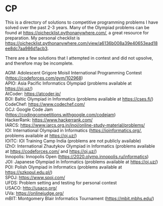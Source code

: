 # CP
This is a directory of solutions to competitive programming problems I have solved over the past 2-3 years. Many of the Olympiad problems can be found at https://oichecklist.pythonanywhere.com/, a great resource for preparation. My personal checklist is https://oichecklist.pythonanywhere.com/view/a6136b008a39e40653ead18ee8dc7aa986d1acb3.

There are a few solutions that I attempted in contest and did not upsolve, and therefore may be incomplete. 

AGM: Adolescent Grigore Moisil International Programming Contest (https://codeforces.com/gym/102968)  
APIO: Asia Pacific Informatics Olympiad (problems available at https://oj.uz/)  
AtCoder: https://atcoder.jp/  
BOI: Baltic Olympiad in Informatics (problems available at https://cses.fi/)  
CodeChef: https://www.codechef.com/   
GCJ: Google Code Jam (https://codingcompetitions.withgoogle.com/codejam)  
HackerRank: https://www.hackerrank.com/  
IARCS: https://www.iarcs.org.in/inoi/online-study-material/problems/  
IOI: International Olympiad in Informatics (https://ioinformatics.org/, problems available at https://oj.uz/)  
IOITC: IOI Training Camp India (problems are not publicly available)  
IZhO: International Zhautykov Olympiad in Informatics (problems available at https://codeforces.com/ and https://oj.uz/)  
Innopolis: Innopolis Open (https://2020.olymp.innopolis.ru/informatics)  
JOI: Japanese Olympiad in Informatics (problems available at https://oj.uz/)  
POI: Polish Olympiad in Informatics (problems available at https://szkopul.edu.pl/)  
SPOJ: https://www.spoj.com/  
UFDS: Problem setting and testing for personal contest  
USACO: http://usaco.org/  
UVa: https://onlinejudge.org/  
mBIT: Montgomery Blair Informatics Tournament (https://mbit.mbhs.edu/)  
